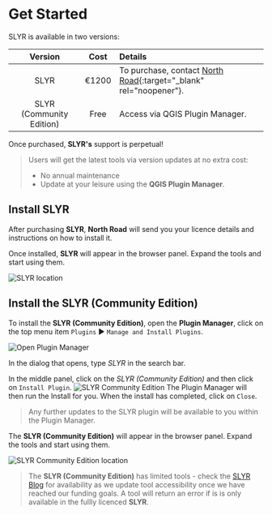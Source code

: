 # Get Started
SLYR is available in two versions:
  
Version | Cost | Details
:-------: | :-----: |:------ 
SLYR  | €1200 | To purchase, contact [North Road](https://north-road.com/contact/){:target="_blank" rel="noopener"}.
SLYR (Community Edition) | Free | Access via QGIS Plugin Manager. 

Once purchased, **SLYR's** support is perpetual! 
>Users will get the latest tools via version updates at no extra cost:
>- No annual maintenance 
>- Update at your leisure using the **QGIS Plugin Manager**. 

## Install **SLYR** ##
After purchasing **SLYR**, **North Road** will send you your licence details and instructions on how to install it.

Once installed, **SLYR** will appear in the browser panel. Expand the tools and start using them.

![SLYR location](../images/browser.png)

## Install the **SLYR (Community Edition)** ##
To install the **SLYR (Community Edition)**, open the **Plugin Manager**, click on the top menu item `Plugins` ▶️ `Manage and Install Plugins`.

![Open Plugin Manager](../images/plugin_mngr_open2.png)

In the dialog that opens, type *SLYR* in the search bar. 

In the middle panel, click on the *SLYR (Community Edition)*  and then click on `Install Plugin`.
![SLYR Community Edition](../images/comm_ed_blue2.png)
The Plugin Manager will then run the Install for you. When the install has completed, click on `Close`.

>Any further updates to the SLYR plugin will be available to you within the Plugin Manager. 

The **SLYR (Community Edition)** will appear in the browser panel. Expand the tools and start using them.

![SLYR Community Edition location](../images/comm_ed_browser_blue2.png)
>The **SLYR (Community Edition)** has limited tools - check the [SLYR Blog](https://north-road.com/slyr/) for availability as we update tool accessibility once we have reached our funding goals.
>A tool will return an error if is is only available in the fullly licenced **SLYR**.
 
 
